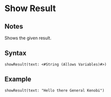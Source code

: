 # Show Result

## Notes
Shows the given result.

## Syntax

```
showResult(text: <#String (Allows Variables)#>)
```

## Example
```
showResult(text: "Hello there General Kenobi")
```